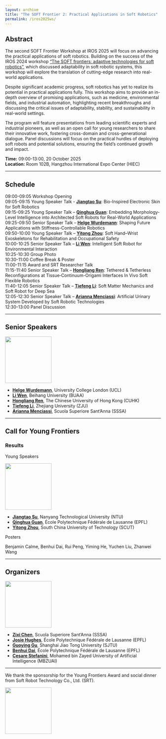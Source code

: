 ```yaml
---
layout: archive
title: "The SOFT Frontier 2: Practical Applications in Soft Robotics"
permalink: /iros2025ws/
---
```


## Abstract

The second SOFT Frontier Workshop at IROS 2025 will focus on advancing the practical applications of soft robotics. Building on the success of the IROS 2024 workshop [“The SOFT frontiers: adaptive technologies for soft robotics”](https://sites.google.com/view/sft-front/iros-2024), which discussed adaptability in soft robotic systems, this workshop will explore the translation of cutting-edge research into real-world applications. 

Despite significant academic progress, soft robotics has yet to realize its potential in practical applications fully. This workshop aims to provide an in-depth overview of promising applications, such as medicine, environmental fields, and industrial automation, highlighting recent breakthroughs and discussing the critical issues of adaptability, stability, and sustainability in real-world settings. 

The program will feature presentations from leading scientific experts and industrial pioneers, as well as an open call for young researchers to share their innovative work, fostering cross-domain and cross-generational dialogue. Panel discussions will focus on the practical hurdles of deploying soft robots and potential solutions, ensuring the field’s continued growth and impact. 

**Time:** 09:00-13:00, 20 October 2025  
**Location:** Room 102B, Hangzhou International Expo Center (HIEC)

---

## Schedule

09:00-09:05 Workshop Opening <br>
09:05-09:15 Young Speaker Talk - [**Jiangtao Su**](https://www.linkedin.com/in/jiangtao-su-417320126/?originalSubdomain=sg): Bio-Inspired Electronic Skin for Soft Robotics <br>
09:15-09:25 Young Speaker Talk – [**Qinghua Guan**](https://people.epfl.ch/qinghua.guan?lang=en): Embedding Morphology-Level Intelligence into Architected Soft Robots for Real-World Applications <br>
09:25-09:50 Senior Speaker Talk – [**Helge Wurdemann**](http://www.softhaptics.website/): Shaping Future Applications with Stiffness-Controllable Robotics <br>
09:50-10:00 Young Speaker Talk – [**Yitong Zhou**](http://www.zhouyitonglab.com/): Soft Hand–Wrist Exoskeletons for Rehabilitation and Occupational Safety <br>
10:00-10:25 Senior Speaker Talk – [**Li Wen**](https://softrobotics.buaa.edu.cn/): Intelligent Soft Robot for Environmental Interaction <br>
10:25-10:30 Group Photo <br>
10:30-11:00 Coffee Break & Poster <br>
11:00-11:15 Award and SRT Researcher Talk <br>
11:15-11:40 Senior Speaker Talk – [**Hongliang Ren**](https://www.ee.cuhk.edu.hk/en-gb/people/academic-staff/professors/prof-ren-hongliang): Tethered & Tetherless Reconfigurations at Tissue‐Continuum-Origami Interfaces In Vivo Soft Flexible Robotics <br>
11:40-12:05 Senior Speaker Talk – [**Tiefeng Li**](https://person.zju.edu.cn/en/tiefengli): Soft Matter Mechanics and Soft Robot for Deep Sea <br>
12:05-12:30 Senior Speaker Talk – [**Arianna Menciassi**](https://www.santannapisa.it/it/arianna-menciassi): Artificial Urinary System Developed by Soft Robotic Technologies <br>
12:30-13:00 Panel Discussion

---

## Senior Speakers

<img src="{{ site.url }}/images/IROS2025ws/speakers.png" height="150">

- [**Helge Wurdemann**](http://www.softhaptics.website/), University College London (UCL)
- [**Li Wen**](https://softrobotics.buaa.edu.cn/), Beihang University (BUAA)
- [**Hongliang Ren**](https://www.ee.cuhk.edu.hk/en-gb/people/academic-staff/professors/prof-ren-hongliang), The Chinese University of Hong Kong (CUHK)
- [**Tiefeng Li**](https://person.zju.edu.cn/en/tiefengli), Zhejiang University (ZJU)
- [**Arianna Menciassi**](https://www.santannapisa.it/it/arianna-menciassi), Scuola Superiore Sant’Anna (SSSA)

---

## Call for Young Frontiers

### Results
Young Speakers

<img src="{{ site.url }}/images/IROS2025ws/young_speakers.png" height="150">

- [**Jiangtao Su**](https://www.linkedin.com/in/jiangtao-su-417320126/?originalSubdomain=sg), Nanyang Technological University (NTU)
- [**Qinghua Guan**](https://people.epfl.ch/qinghua.guan?lang=en), École Polytechnique Fédérale de Lausanne (EPFL)
- [**Yitong Zhou**](http://www.zhouyitonglab.com/), South China University of Technology (SCUT)

Posters

Benjamin Calme, Benhui Dai, Rui Peng, Yiming He, Yuchen Liu, Zhanwei Wang 

---

## Organizers

<img src="{{ site.url }}/images/IROS2025ws/organizers.png" height="150">

- [**Zixi Chen**](https://zixichen007115.github.io/), Scuola Superiore Sant’Anna (SSSA)
- [**Josie Hughes**](https://people.epfl.ch/josie.hughes?lang=en), École Polytechnique Fédérale de Lausanne (EPFL)
- [**Guoying Gu**](https://softrobotics.sjtu.edu.cn/), Shanghai Jiao Tong University (SJTU)
- [**Benhui Dai**](https://sites.google.com/view/benhui-dai/about), École Polytechnique Fédérale de Lausanne (EPFL)
- [**Cesare Stefanini**](https://mbzuai.ac.ae/study/faculty/cesare-stefanini/), Mohamed bin Zayed University of Artificial Intelligence (MBZUAI)
  
---

We thank the sponsorship for the Young Frontiers Award and social dinner from Soft Robot Technology Co., Ltd. (SRT).

<img src="{{ site.url }}/images/IROS2025ws/logos_woTC.png" height = "150">
